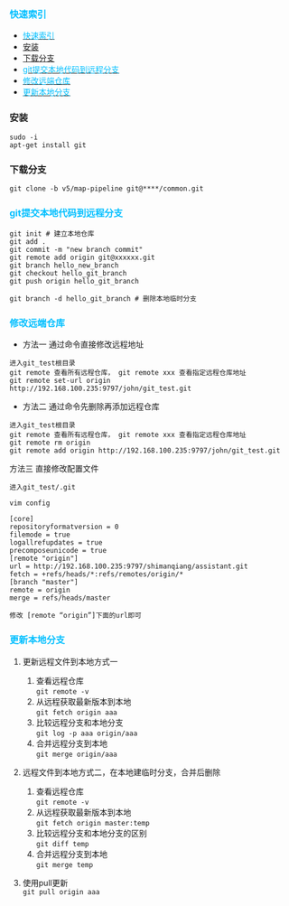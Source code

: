 ### <font color=deepskyblue>快速索引</font>
- [<font color=deepskyblue>快速索引</font>](#font-colordeepskyblue快速索引font)
- [安装](#安装)
- [下载分支](#下载分支)
- [<font color=deepskyblue>git提交本地代码到远程分支</font>](#font-colordeepskybluegit提交本地代码到远程分支font)
- [<font color=deepskyblue>修改远端仓库</font>](#font-colordeepskyblue修改远端仓库font)
- [<font color=deepskyblue>更新本地分支</font>](#font-colordeepskyblue更新本地分支font)
### 安装
```
sudo -i
apt-get install git
```

### 下载分支
```
git clone -b v5/map-pipeline git@****/common.git
```

### <font color=deepskyblue>git提交本地代码到远程分支</font>
```
git init # 建立本地仓库
git add .
git commit -m "new branch commit"
git remote add origin git@xxxxxx.git
git branch hello_new_branch
git checkout hello_git_branch
git push origin hello_git_branch

git branch -d hello_git_branch # 删除本地临时分支
```
### <font color=deepskyblue>修改远端仓库</font>
+ 方法一 通过命令直接修改远程地址
```
进入git_test根目录
git remote 查看所有远程仓库， git remote xxx 查看指定远程仓库地址
git remote set-url origin http://192.168.100.235:9797/john/git_test.git
```
+ 方法二 通过命令先删除再添加远程仓库
```
进入git_test根目录
git remote 查看所有远程仓库， git remote xxx 查看指定远程仓库地址
git remote rm origin
git remote add origin http://192.168.100.235:9797/john/git_test.git
```
方法三 直接修改配置文件
```
进入git_test/.git

vim config

[core]
repositoryformatversion = 0
filemode = true
logallrefupdates = true
precomposeunicode = true
[remote "origin"]
url = http://192.168.100.235:9797/shimanqiang/assistant.git
fetch = +refs/heads/*:refs/remotes/origin/*
[branch "master"]
remote = origin
merge = refs/heads/master

修改 [remote “origin”]下面的url即可
```

### <font color=deepskyblue>更新本地分支</font>
1. 更新远程文件到本地方式一
    1. 查看远程仓库  
    `git remote -v`
    2. 从远程获取最新版本到本地  
    `git fetch origin aaa`
    3. 比较远程分支和本地分支  
    `git log -p aaa origin/aaa`
    4. 合并远程分支到本地  
    `git merge origin/aaa`

2. 远程文件到本地方式二，在本地建临时分支，合并后删除
    1. 查看远程仓库  
    `git remote -v`
    2. 从远程获取最新版本到本地  
    `git fetch origin master:temp`
    3. 比较远程分支和本地分支的区别  
    `git diff temp`
    4. 合并远程分支到本地  
    `git merge temp`

3. 使用pull更新  
    `git pull origin aaa`
